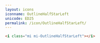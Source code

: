```yaml
---
layout: icons
iconname: OutlineHalfStarLeft
unicode: ED25
permalink: /icon/OutlineHalfStarLeft/
---
```


``` html
<i class="mi mi-OutlineHalfStarLeft"></i>
```

